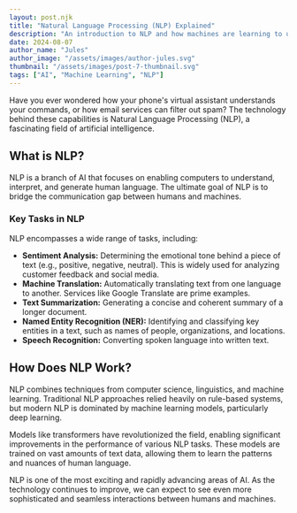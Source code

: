 ```yaml
---
layout: post.njk
title: "Natural Language Processing (NLP) Explained"
description: "An introduction to NLP and how machines are learning to understand and process human language."
date: 2024-08-07
author_name: "Jules"
author_image: "/assets/images/author-jules.svg"
thumbnail: "/assets/images/post-7-thumbnail.svg"
tags: ["AI", "Machine Learning", "NLP"]
---
```


Have you ever wondered how your phone's virtual assistant understands your commands, or how email services can filter out spam? The technology behind these capabilities is Natural Language Processing (NLP), a fascinating field of artificial intelligence.

## What is NLP?

NLP is a branch of AI that focuses on enabling computers to understand, interpret, and generate human language. The ultimate goal of NLP is to bridge the communication gap between humans and machines.

### Key Tasks in NLP

NLP encompasses a wide range of tasks, including:

*   **Sentiment Analysis:** Determining the emotional tone behind a piece of text (e.g., positive, negative, neutral). This is widely used for analyzing customer feedback and social media.
*   **Machine Translation:** Automatically translating text from one language to another. Services like Google Translate are prime examples.
*   **Text Summarization:** Generating a concise and coherent summary of a longer document.
*   **Named Entity Recognition (NER):** Identifying and classifying key entities in a text, such as names of people, organizations, and locations.
*   **Speech Recognition:** Converting spoken language into written text.

## How Does NLP Work?

NLP combines techniques from computer science, linguistics, and machine learning. Traditional NLP approaches relied heavily on rule-based systems, but modern NLP is dominated by machine learning models, particularly deep learning.

Models like transformers have revolutionized the field, enabling significant improvements in the performance of various NLP tasks. These models are trained on vast amounts of text data, allowing them to learn the patterns and nuances of human language.

NLP is one of the most exciting and rapidly advancing areas of AI. As the technology continues to improve, we can expect to see even more sophisticated and seamless interactions between humans and machines.
